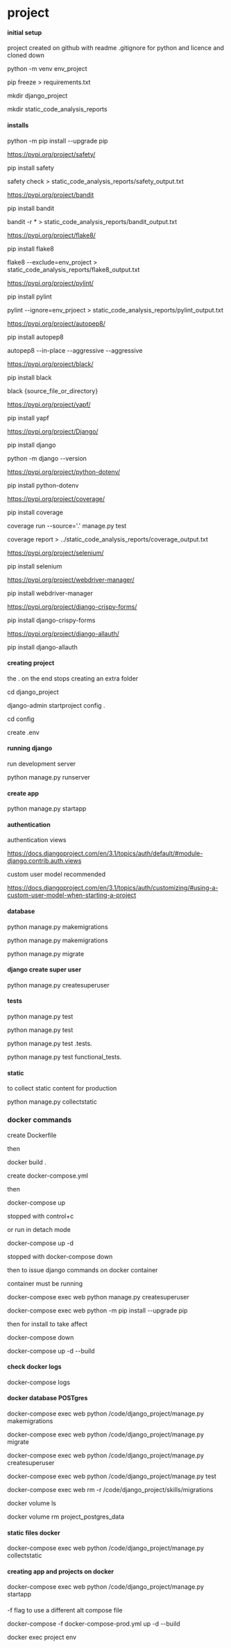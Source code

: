 # project

#### initial setup

project created on github with readme .gitignore for python and licence and cloned down

python -m venv env_project

pip freeze > requirements.txt

mkdir django_project

mkdir static_code_analysis_reports

#### installs

python -m pip install --upgrade pip

https://pypi.org/project/safety/

pip install safety

safety check > static_code_analysis_reports/safety_output.txt

https://pypi.org/project/bandit

pip install bandit

bandit -r * > static_code_analysis_reports/bandit_output.txt

https://pypi.org/project/flake8/

pip install flake8

flake8 <filename> --exclude=env_project > static_code_analysis_reports/flake8_output.txt

https://pypi.org/project/pylint/

pip install pylint

pylint <filename> --ignore=env_prjoect > static_code_analysis_reports/pylint_output.txt

https://pypi.org/project/autopep8/

pip install autopep8

autopep8 --in-place --aggressive --aggressive <filename>

https://pypi.org/project/black/

pip install black

black {source_file_or_directory}

https://pypi.org/project/yapf/

pip install yapf

https://pypi.org/project/Django/

pip install django 

python -m django --version

https://pypi.org/project/python-dotenv/

pip install python-dotenv

https://pypi.org/project/coverage/

pip install coverage

coverage run --source='.' manage.py test

coverage report > ../static_code_analysis_reports/coverage_output.txt


https://pypi.org/project/selenium/

pip install selenium

https://pypi.org/project/webdriver-manager/

pip install webdriver-manager


https://pypi.org/project/django-crispy-forms/

pip install django-crispy-forms

https://pypi.org/project/django-allauth/

pip install django-allauth

#### creating project 

the . on the end stops creating an extra folder

cd django_project

django-admin startproject config .

cd config 

create .env

#### running django

run development server 

python manage.py runserver

#### create app

python manage.py startapp <app name>


#### authentication

authentication views

https://docs.djangoproject.com/en/3.1/topics/auth/default/#module-django.contrib.auth.views


custom user model recommended

https://docs.djangoproject.com/en/3.1/topics/auth/customizing/#using-a-custom-user-model-when-starting-a-project


#### database 

python manage.py makemigrations

python manage.py makemigrations <app name>

python manage.py migrate


#### django create super user

python manage.py createsuperuser


#### tests

python manage.py test

python manage.py test <app name>

python manage.py test <app name>.tests.<test name>

python manage.py test functional_tests.<test name>


#### static 

to collect static content for production 

python manage.py collectstatic

### docker commands

create Dockerfile

then 

docker build .

create docker-compose.yml

then 

docker-compose up

stopped with control+c

or run in detach mode

docker-compose up -d

stopped with docker-compose down

then to issue django commands on docker container

container must be running 

docker-compose exec web python manage.py createsuperuser

docker-compose exec web python -m pip install --upgrade pip

then for install to take affect

docker-compose down

docker-compose up -d --build

#### check docker logs

docker-compose logs

#### docker database POSTgres

docker-compose exec web python /code/django_project/manage.py makemigrations

docker-compose exec web python /code/django_project/manage.py migrate

docker-compose exec web python /code/django_project/manage.py createsuperuser

docker-compose exec web python /code/django_project/manage.py test

docker-compose exec web rm -r /code/django_project/skills/migrations

docker volume ls

docker volume rm project_postgres_data

#### static files docker

docker-compose exec web python /code/django_project/manage.py collectstatic

#### creating app and projects on docker

docker-compose exec web python /code/django_project/manage.py startapp 

#### 

-f flag to use a different alt compose file

docker-compose -f docker-compose-prod.yml up -d --build


docker exec project env